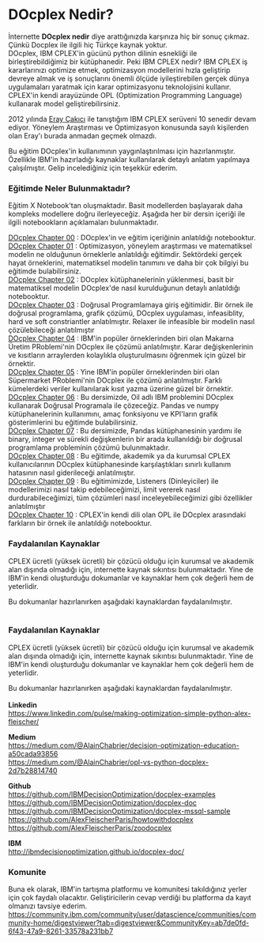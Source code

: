 # DOcplex Nedir? #
İnternette __DOcplex nedir__ diye arattığınızda karşınıza hiç bir sonuç çıkmaz. Çünkü Docplex ile ilgili hiç Türkçe kaynak yoktur. <br>
DOcplex, IBM CPLEX'in gücünü python dilinin esnekliği ile birleştirebildiğimiz bir kütüphanedir. Peki IBM CPLEX nedir? IBM CPLEX iş kararlarınızı optimize etmek, optimizasyon modellerini hızla geliştirip devreye almak ve iş sonuçlarını önemli ölçüde iyileştirebilen gerçek dünya uygulamaları yaratmak için karar optimizasyonu teknolojisini kullanır. CPLEX'in kendi arayüzünde OPL (Optimization Programming Language) kullanarak model geliştirebilirsiniz. <br>

2012 yılında [Eray Çakıcı](https://github.com/ErayCakici/) ile tanıştığım IBM CPLEX serüveni 10 senedir devam ediyor. Yöneylem Araştırması ve Optimizasyon konusunda sayılı kişilerden olan Eray'ı burada anmadan geçmek olmazdı.  

Bu eğitim DOcplex'in kullanımının yaygınlaştırılması için hazırlanmıştır. Özellikle IBM'in hazırladığı kaynaklar kullanılarak detaylı anlatım yapılmaya çalışılmıştır. Gelip incelediğiniz için teşekkür ederim. 

### Eğitimde Neler Bulunmaktadır? ###
Eğitim X Notebook'tan oluşmaktadır. Basit modellerden başlayarak daha kompleks modellere doğru ilerleyeceğiz. Aşağıda her bir dersin içeriği ile ilgili notebookların açıklamaları bulunmaktadır. 

[DOcplex Chapter 00](https://github.com/suyosunu/DOcplex/blob/master/Chapter00/Docplex_C00.ipynb) : DOcplex'in ve eğitim içeriğinin anlatıldığı notebooktur. <br>
[DOcplex Chapter 01](https://github.com/suyosunu/DOcplex/blob/master/Chapter01/Docplex_C01.ipynb) : Optimizasyon, yöneylem araştırması ve matematiksel modelin ne olduğunun örneklerle anlatıldığı eğitimdir. Sektördeki gerçek hayat örneklerini, matematiksel modelin tanımını ve daha bir çok bilgiyi bu eğitimde bulabilirsiniz. <br>
[DOcplex Chapter 02](https://github.com/suyosunu/DOcplex/blob/master/Chapter02/Docplex_C02.ipynb) : DOcplex kütüphanelerinin yüklenmesi, basit bir matematiksel modelin DOcplex'de nasıl kurulduğunun detaylı anlatıldığı notebooktur. <br>
[DOcplex Chapter 03](https://github.com/suyosunu/DOcplex/blob/master/Chapter03/Docplex_C03.ipynb) : Doğrusal Programlamaya giriş eğitimidir. Bir örnek ile doğrusal programlama, grafik çözümü, DOcplex uygulaması, infeasiblity, hard ve soft constriantler anlatılmıştır. Relaxer ile infeasible bir modelin nasıl çözülebileceği anlatılmıştır<br>
[DOcplex Chapter 04](https://github.com/suyosunu/DOcplex/blob/master/Chapter04/Docplex_C04.ipynb) : IBM'in popüler örneklerinden biri olan Makarna Üretim PRoblemi'nin DOcplex ile çözümü anlatılmıştır. Karar değişkenlerinin ve kısıtların arraylerden kolaylıkla oluşturulmasını öğrenmek için güzel bir örnektir.<br>
[DOcplex Chapter 05](https://github.com/suyosunu/DOcplex/blob/master/Chapter05/Docplex_C05.ipynb) : Yine IBM'in popüler örneklerinden biri olan Süpermarket PRoblemi'nin DOcplex ile çözümü anlatılmıştır. Farklı kümelerdeki veriler kullanılarak kısıt yazma üzerine güzel bir örnektir.<br>
[DOcplex Chapter 06](https://github.com/suyosunu/DOcplex/blob/master/Chapter06/Docplex_C06.ipynb) : Bu dersimizde, Oil adlı IBM problemini DOcplex kullanarak Doğrusal Programala ile çözeceğiz. Pandas ve numpy kütüphanelerinin kullanımını, amaç fonksiyonu ve KPI'ların grafik gösterimlerini bu eğitimde bulabilirsiniz.<br>
[DOcplex Chapter 07](https://github.com/suyosunu/DOcplex/blob/master/Chapter07/Docplex_C07.ipynb) : Bu dersimizde, Pandas kütüphanesinin yardımı ile binary, integer ve sürekli değişkenlerin bir arada kullanıldığı bir doğrusal programlama probleminin çözümü bulunmaktadır. <br>
[DOcplex Chapter 08](https://github.com/suyosunu/DOcplex/blob/master/Chapter08/Docplex_C08.ipynb) : Bu eğitimde, akademik ya da kurumsal CPLEX kullanıcılarının DOcplex kütüphanesinde karşılaştıkları sınırlı kullanım hatasının nasıl giderileceği anlatılmıştır. <br>
[DOcplex Chapter 09](https://github.com/suyosunu/DOcplex/blob/master/Chapter09/Docplex_C09.ipynb) : Bu eğitimimizde, Listeners (Dinleyiciler) ile modellerimizi nasıl takip edebileceğimizi, limit vererek nasıl durdurabileceğimizi, tüm çözümleri nasıl inceleyebileceğimizi gibi özellikler anlatılmıştır <br>
[DOcplex Chapter 10](https://github.com/suyosunu/DOcplex/blob/master/Chapter10/Docplex_C10.ipynb) : CPLEX'in kendi dili olan OPL ile DOcplex arasındaki farkların bir örnek ile anlatıldığı notebooktur. <br>

### Faydalanılan Kaynaklar ###
CPLEX ücretli (yüksek ücretli) bir çözücü olduğu için kurumsal ve akademik alan dışında olmadığı için, internette kaynak sıkıntısı bulunmaktadır. Yine de IBM'in kendi oluşturduğu dokumanlar ve kaynaklar hem çok değerli hem de yeterlidir. 

Bu dokumanlar hazırlanırken aşağıdaki kaynaklardan faydalanılmıştır. <br> <br>
### Faydalanılan Kaynaklar ###
CPLEX ücretli (yüksek ücretli) bir çözücü olduğu için kurumsal ve akademik alan dışında olmadığı için, internette kaynak sıkıntısı bulunmaktadır. Yine de IBM'in kendi oluşturduğu dokumanlar ve kaynaklar hem çok değerli hem de yeterlidir. 

Bu dokumanlar hazırlanırken aşağıdaki kaynaklardan faydalanılmıştır. <br> <br>
__Linkedin__<br>
https://www.linkedin.com/pulse/making-optimization-simple-python-alex-fleischer/

__Medium__ <br>
https://medium.com/@AlainChabrier/decision-optimization-education-a50cada93856 <br>
https://medium.com/@AlainChabrier/opl-vs-python-docplex-2d7b28814740 <br>

__Github__ <br>
https://github.com/IBMDecisionOptimization/docplex-examples <br>
https://github.com/IBMDecisionOptimization/docplex-doc <br>
https://github.com/IBMDecisionOptimization/docplex-mssql-sample <br>
https://github.com/AlexFleischerParis/howtowithdocplex<br>
https://github.com/AlexFleischerParis/zoodocplex<br>

__IBM__ <br>
http://ibmdecisionoptimization.github.io/docplex-doc/ <br>


### Komunite ###
Buna ek olarak, IBM'in tartışma platformu ve komunitesi takıldığınız yerler için çok faydalı olacaktır. Geliştiricilerin cevap verdiği bu platforma da kayıt olmanızı tavsiye ederim. <br>
https://community.ibm.com/community/user/datascience/communities/community-home/digestviewer?tab=digestviewer&CommunityKey=ab7de0fd-6f43-47a9-8261-33578a231bb7

